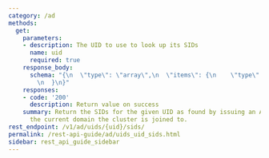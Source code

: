 ```yaml
---
category: /ad
methods:
  get:
    parameters:
    - description: The UID to use to look up its SIDs
      name: uid
      required: true
    response_body:
      schema: "{\n  \"type\": \"array\",\n  \"items\": {\n    \"type\": \"string\"\
        \n  }\n}"
    responses:
    - code: '200'
      description: Return value on success
    summary: Return the SIDs for the given UID as found by issuing an AD query against
      the current domain the cluster is joined to.
rest_endpoint: /v1/ad/uids/{uid}/sids/
permalink: /rest-api-guide/ad/uids_uid_sids.html
sidebar: rest_api_guide_sidebar
---
```

